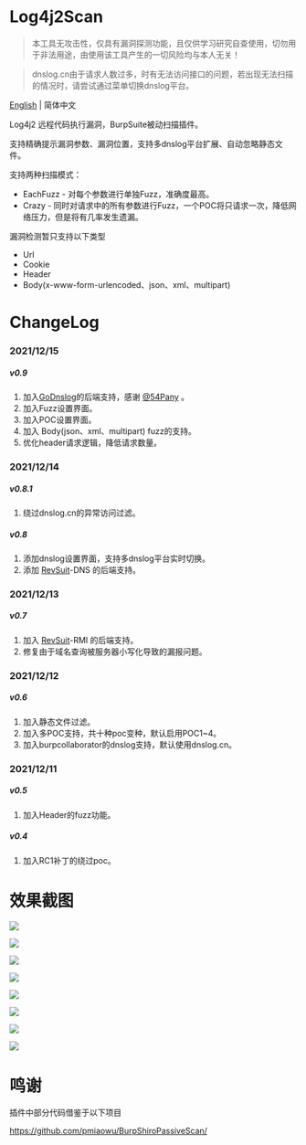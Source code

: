 # Log4j2Scan

> 本工具无攻击性，仅具有漏洞探测功能，且仅供学习研究自查使用，切勿用于非法用途，由使用该工具产生的一切风险均与本人无关！

> dnslog.cn由于请求人数过多，时有无法访问接口的问题，若出现无法扫描的情况时，请尝试通过菜单切换dnslog平台。

[English](./README.md) | 简体中文

Log4j2 远程代码执行漏洞，BurpSuite被动扫描插件。

支持精确提示漏洞参数、漏洞位置，支持多dnslog平台扩展、自动忽略静态文件。

支持两种扫描模式：
- EachFuzz  -  对每个参数进行单独Fuzz，准确度最高。
- Crazy     -  同时对请求中的所有参数进行Fuzz，一个POC将只请求一次，降低网络压力，但是将有几率发生遗漏。

漏洞检测暂只支持以下类型
- Url
- Cookie
- Header
- Body(x-www-form-urlencoded、json、xml、multipart)

# ChangeLog
### 2021/12/15
##### v0.9
1. 加入[GoDnslog](https://github.com/chennqqi/godnslog)的后端支持，感谢 [@54Pany](https://github.com/54Pany) 。
2. 加入Fuzz设置界面。
3. 加入POC设置界面。
4. 加入 Body(json、xml、multipart) fuzz的支持。
5. 优化header请求逻辑，降低请求数量。
### 2021/12/14
##### v0.8.1
1. 绕过dnslog.cn的异常访问过滤。
##### v0.8
1. 添加dnslog设置界面，支持多dnslog平台实时切换。
2. 添加 [RevSuit](https://github.com/Li4n0/revsuit/)-DNS 的后端支持。
### 2021/12/13
##### v0.7
1. 加入 [RevSuit](https://github.com/Li4n0/revsuit/)-RMI 的后端支持。
2. 修复由于域名查询被服务器小写化导致的漏报问题。
### 2021/12/12
##### v0.6
1. 加入静态文件过滤。
2. 加入多POC支持，共十种poc变种，默认启用POC1~4。
3. 加入burpcollaborator的dnslog支持，默认使用dnslog.cn。
### 2021/12/11
##### v0.5
1. 加入Header的fuzz功能。
##### v0.4
1. 加入RC1补丁的绕过poc。

# 效果截图

![](screenshots/backends.png)

![](screenshots/ceye_backend.png)

![](screenshots/revsuit_rmi_backend.png)

![](screenshots/revsuit_dns_backend.png)

![](screenshots/godnslog_backend.png)

![](screenshots/poc_setting.png)

![](screenshots/fuzz_setting.png)

![](screenshots/detected.png)


# 鸣谢
插件中部分代码借鉴于以下项目

https://github.com/pmiaowu/BurpShiroPassiveScan/
